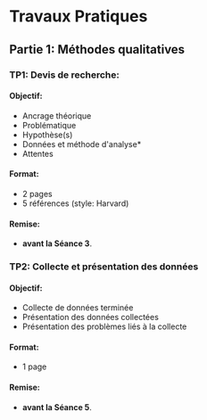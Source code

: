 # Travaux Pratiques

## Partie 1: Méthodes qualitatives

### TP1: Devis de recherche:

#### Objectif:

- Ancrage théorique
- Problématique
- Hypothèse(s)
- Données et méthode d'analyse*
- Attentes

#### Format:
- 2 pages
- 5 références (style: Harvard)

#### Remise:
- **avant la Séance 3**.

### TP2: Collecte et présentation des données

#### Objectif:
- Collecte de données terminée
- Présentation des données collectées
- Présentation des problèmes liés à la collecte

#### Format:
- 1 page

#### Remise:
- **avant la Séance 5**.
